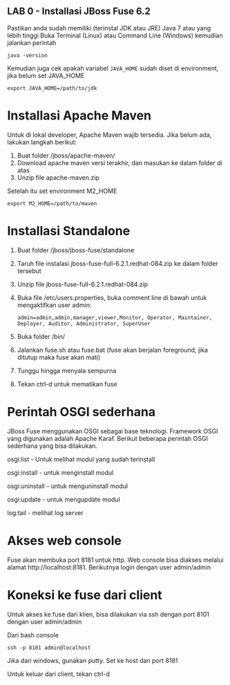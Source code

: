 
## LAB 0 - Installasi JBoss Fuse 6.2

Pastikan anda sudah memiliki (terinstal JDK atau JRE) Java 7 atau yang lebih tinggi
Buka Terminal (Linux) atau Command Line (Windows) kemudian jalankan perintah
   

   	java -version

   
Kemudian juga cek apakah variabel `JAVA_HOME` sudah diset di environment, jika belum set JAVA_HOME
   

   	export JAVA_HOME=/path/to/jdk

   	

Installasi Apache Maven
=======================
Untuk di lokal developer, Apache Maven wajib tersedia. Jika belum ada, lakukan langkah berikut:

1.  Buat folder /jboss/apache-maven/
2.  Download apache maven versi terakhir, dan masukan ke dalam folder di atas
3.  Unzip file apache-maven.zip

Setelah itu set environment M2_HOME


   	export M2_HOME=/path/to/maven

   

Installasi Standalone
==========================

1.  Buat folder /jboss/jboss-fuse/standalone
2.  Taruh file instalasi jboss-fuse-full-6.2.1.redhat-084.zip ke dalam folder tersebut
3.  Unzip file jboss-fuse-full-6.2.1.redhat-084.zip
4.  Buka file <fuse>/etc/users.properties, buka comment line di bawah untuk mengaktifkan user admin:

	```
	admin=admin,admin,manager,viewer,Monitor, Operator, Maintainer, Deployer, Auditor, Administrator, SuperUser
	```

5.  Buka folder <fuse>/bin/
6.  Jalankan fuse.sh atau fuse.bat (fuse akan berjalan foreground, jika ditutup maka fuse akan mati)
7.  Tunggu hingga menyala sempurna
8.  Tekan ctrl-d untuk mematikan fuse

Perintah OSGI sederhana
=======================

JBoss Fuse menggunakan OSGI sebagai base teknologi. Framework OSGI yang digunakan adalah Apache Karaf. Berikut beberapa perintah OSGI sederhana yang bisa dilakukan.

osgi:list - Untuk melihat modul yang sudah terinstall

osgi:install <maven path> - untuk menginstall modul

osgi:uninstall <id> - untuk menguninstall modul

osgi:update <id> - untuk mengupdate modul

log:tail - melihat log server

Akses web console
=================
Fuse akan membuka port 8181 untuk http. Web console bisa diakses melalui alamat http://localhost:8181. Berikutnya login dengan user admin/admin

Koneksi ke fuse dari client
===========================

Untuk akses ke fuse dari klien, bisa dilakukan via ssh dengan port 8101 dengan user admin/admin

Dari bash console



   	ssh -p 8101 admin@localhost

   
Jika dari windows, gunakan putty. Set ke host dan port 8181

Untuk keluar dari client, tekan ctrl-d
